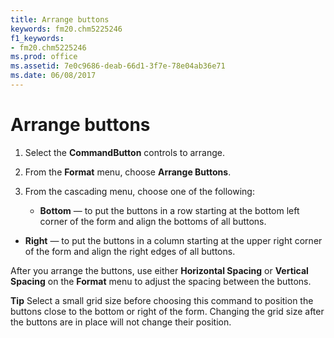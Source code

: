 ```yaml
---
title: Arrange buttons
keywords: fm20.chm5225246
f1_keywords:
- fm20.chm5225246
ms.prod: office
ms.assetid: 7e0c9686-deab-66d1-3f7e-78e04ab36e71
ms.date: 06/08/2017
---
```



# Arrange buttons




1. Select the  **CommandButton** controls to arrange.
    
2. From the  **Format** menu, choose **Arrange Buttons**.
    
3. From the cascading menu, choose one of the following:
    
    
    
      -  **Bottom** — to put the buttons in a row starting at the bottom left corner of the form and align the bottoms of all buttons.
    
  -  **Right** — to put the buttons in a column starting at the upper right corner of the form and align the right edges of all buttons.
    

    
    



After you arrange the buttons, use either  **Horizontal Spacing** or **Vertical Spacing** on the **Format** menu to adjust the spacing between the buttons.

 **Tip**  Select a small grid size before choosing this command to position the buttons close to the bottom or right of the form. Changing the grid size after the buttons are in place will not change their position.


